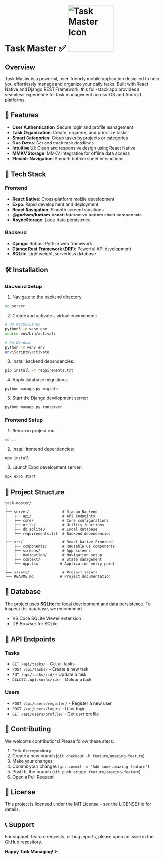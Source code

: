 # Task Master ✅ <img src="./src/assets/todo-icon.png" alt="Task Master Icon" width="150" height="150">

## Overview
Task Master is a powerful, user-friendly mobile application designed to help you effortlessly manage and organize your daily tasks. Built with React Native and Django REST Framework, this full-stack app provides a seamless experience for task management across iOS and Android platforms.

## 🌟 Features
- **User Authentication**: Secure login and profile management
- **Task Organization**: Create, organize, and prioritize tasks
- **Smart Categories**: Group tasks by projects or categories
- **Due Dates**: Set and track task deadlines
- **Intuitive UI**: Clean and responsive design using React Native
- **MMKV Storage**: MMKV integration for offline data access
- **Flexible Navigation**: Smooth bottom sheet interactions

## 🚀 Tech Stack

### Frontend
- **React Native**: Cross-platform mobile development
- **Expo**: Rapid development and deployment
- **React Navigation**: Smooth screen transitions
- **@gorhom/bottom-sheet**: Interactive bottom sheet components
- **AsyncStorage**: Local data persistence

### Backend
- **Django**: Robust Python web framework
- **Django Rest Framework (DRF)**: Powerful API development
- **SQLite**: Lightweight, serverless database

## 🛠 Installation

### Backend Setup
1. Navigate to the backend directory:
```bash
cd server
```

2. Create and activate a virtual environment:
```bash
# On macOS/Linux
python3 -m venv env
source env/bin/activate

# On Windows
python -m venv env
env\Scripts\activate
```

3. Install backend dependencies:
```bash
pip install -r requirements.txt
```

4. Apply database migrations:
```bash
python manage.py migrate
```

5. Start the Django development server:
```bash
python manage.py runserver
```

### Frontend Setup
1. Return to project root:
```bash
cd ..
```

2. Install frontend dependencies:
```bash
npm install
```

3. Launch Expo development server:
```bash
npx expo start
```

## 📂 Project Structure
```
task-master/
│
├── server/               # Django Backend
│   ├── api/              # API endpoints
│   ├── core/             # Core configurations
│   ├── utils/            # Utility functions
│   ├── db.sqlite3        # Local database
│   └── requirements.txt  # Backend dependencies
│
├── src/                  # React Native Frontend
│   ├── components/       # Reusable UI components
│   ├── screens/          # App screens
│   ├── navigation/       # Navigation setup
│   ├── context/          # State management
│   └── App.tsx          # Application entry point
│
├── assets/               # Project assets
└── README.md            # Project documentation
```

## 💾 Database
The project uses **SQLite** for local development and data persistence. To inspect the database, we recommend:
- VS Code SQLite Viewer extension
- DB Browser for SQLite

## 🔑 API Endpoints

### Tasks
- `GET /api/tasks/` - Get all tasks
- `POST /api/tasks/` - Create a new task
- `PUT /api/tasks/:id/` - Update a task
- `DELETE /api/tasks/:id/` - Delete a task

### Users
- `POST /api/users/register/` - Register a new user
- `POST /api/users/login/` - User login
- `GET /api/users/profile/` - Get user profile

## 🤝 Contributing
We welcome contributions! Please follow these steps:

1. Fork the repository
2. Create a new branch (`git checkout -b feature/amazing-feature`)
3. Make your changes
4. Commit your changes (`git commit -m 'Add some amazing feature'`)
5. Push to the branch (`git push origin feature/amazing-feature`)
6. Open a Pull Request

## 📄 License
This project is licensed under the MIT License - see the LICENSE file for details.

## 📞 Support
For support, feature requests, or bug reports, please open an issue in the GitHub repository.

**Happy Task Managing! ✨**

